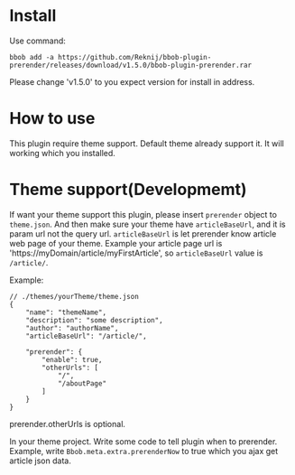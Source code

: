 # Install
Use command:
```
bbob add -a https://github.com/Reknij/bbob-plugin-prerender/releases/download/v1.5.0/bbob-plugin-prerender.rar
```
Please change 'v1.5.0' to you expect version for install in address.

# How to use
This plugin require theme support. Default theme already support it. It will working which you installed.

# Theme support(Developmemt)
If want your theme support this plugin, please insert `prerender` object to `theme.json`. And then make sure your theme have `articleBaseUrl`, and it is param url not the query url.
`articleBaseUrl` is let prerender know article web page of your theme. Example your article page url is 'https://myDomain/article/myFirstArticle', so `articleBaseUrl` value is `/article/`.

Example:
```
// ./themes/yourTheme/theme.json
{
    "name": "themeName",
    "description": "some description",
    "author": "authorName",
    "articleBaseUrl": "/article/",

    "prerender": {
        "enable": true,
        "otherUrls": [
            "/",
            "/aboutPage"
        ]
    }
}
```
prerender.otherUrls is optional.

In your theme project. Write some code to tell plugin when to prerender. Example, write `Bbob.meta.extra.prerenderNow` to true which you ajax get article json data.
